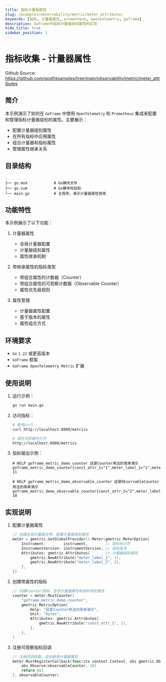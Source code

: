 ```yaml
---
title: 指标计量器属性
slug: /examples/observability/metric/meter_attributes
keywords: [指标, 计量器属性, prometheus, opentelemetry, goframe]
description: GoFrame中指标计量器级别属性的实现
hide_title: true
sidebar_position: 1
---
```


# 指标收集 - 计量器属性

Github Source: https://github.com/gogf/examples/tree/main/observability/metric/meter_attributes


## 简介

本示例演示了如何在 `GoFrame` 中使用 `OpenTelemetry` 和 `Prometheus` 集成来配置和管理指标计量器级别的属性。主要展示：
- 配置计量器级别属性
- 在所有指标中应用属性
- 组合计量器和指标属性
- 管理属性继承关系

## 目录结构

```text
.
├── go.mod            # Go模块文件
├── go.sum            # Go模块校验和
└── main.go           # 主程序，演示计量器属性使用
```

## 功能特性

本示例展示了以下功能：

1. 计量器属性
   - 全局计量器配置
   - 计量器级别属性
   - 属性继承机制

2. 带继承属性的指标类型
   - 带组合属性的计数器（Counter）
   - 带组合属性的可观察计数器（Observable Counter）
   - 属性优先级规则

3. 属性管理
   - 计量器属性配置
   - 基于版本的属性
   - 属性组合方式

## 环境要求

- `Go` `1.22` 或更高版本
- `GoFrame` 框架
- `GoFrame OpenTelemetry Metric` 扩展

## 使用说明

1. 运行示例：
   ```bash
   go run main.go
   ```

2. 访问指标：
   ```bash
   # 使用curl
   curl http://localhost:8000/metrics
   
   # 或在浏览器中打开
   http://localhost:8000/metrics
   ```

3. 指标输出示例：
   ```text
   # HELP goframe_metric_demo_counter 这是Counter用法的简单演示
   goframe_metric_demo_counter{const_attr_1="1",meter_label_1="1",meter_label_2="2"} 11
   
   # HELP goframe_metric_demo_observable_counter 这是ObservableCounter用法的简单演示
   goframe_metric_demo_observable_counter{const_attr_2="2",meter_label_1="1",meter_label_2="2"} 10
   ```

## 实现说明

1. 配置计量器属性
   ```go
   // 创建全局计量器实例，配置计量器级别属性
   meter = gmetric.GetGlobalProvider().Meter(gmetric.MeterOption{
       Instrument:        instrument,        // 指标标识符
       InstrumentVersion: instrumentVersion, // 指标版本
       Attributes: gmetric.Attributes{       // 计量器级别属性
           gmetric.NewAttribute("meter_label_1", 1),
           gmetric.NewAttribute("meter_label_2", 2),
       },
   })
   ```

2. 创建带属性的指标
   ```go
   // 创建Counter指标，包含计量器属性和指标特定属性
   counter = meter.MustCounter(
       "goframe.metric.demo.counter",
       gmetric.MetricOption{
           Help: "这是Counter用法的简单演示",
           Unit: "bytes",
           Attributes: gmetric.Attributes{
               gmetric.NewAttribute("const_attr_1", 1),
           },
       },
   )
   ```

3. 注册可观察指标回调
   ```go
   // 注册回调函数，自动继承计量器属性
   meter.MustRegisterCallback(func(ctx context.Context, obs gmetric.Observer) error {
       obs.Observe(observableCounter, 10)
       return nil
   }, observableCounter)
   ```
